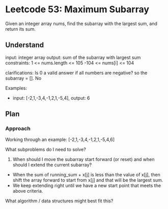 # Leetcode 53: Maximum Subarray

Given an integer array nums, find the subarray with the largest sum, and return its sum.

## Understand
input: integer array
output: sum of the subarray with largest sum
constraints:
1 <= nums.length <= 105
-104 <= nums[i] <= 104

clarifications:
Is 0 a valid answer if all numbers are negative? so the subarray = []. No

Examples:
- input: [-2,1,-3,4,-1,2,1,-5,4], output: 6


## Plan
### Approach
Working through an example:
[-2,1,-3,4,-1,2,1,-5,4,6]


What subproblems do I need to solve?

1. When should I move the subarray start forward (or reset) and when should I extend the current subarray?
- When the sum of running_sum + x[j] is less than the value of x[j], then shift the array forward to start from x[j] and that will be the largest sum.
- We keep extending right until we have a new start point that meets the above criteria. 

What algorithm / data structures might best fit this?